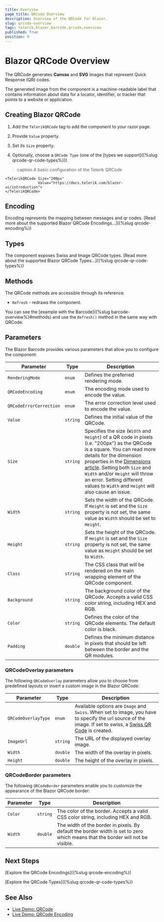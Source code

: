 ```yaml
---
title: Overview
page_title: QRCode Overview
description: Overview of the QRCode for Blazor.
slug: qrcode-overview
tags: telerik,blazor,barcode,qrcode,overview
published: True
position: 0
---
```


# Blazor QRCode Overview

The QRCode generates **Canvas** and **SVG** images that represent Quick Response (QR) codes.

The generated image from the component is a machine-readable label that contains information about data for a locator, identifier, or tracker that points to a website or application.

## Creating Blazor QRCode

1. Add the `TelerikQRCode` tag to add the component to your razor page.

1. Provide `Value` property.

1. Set its `Size` property.

1. Optionally, choose a `QRCode Type` (one of the [types we support]({%slug  qrcode-qr-code-types%})).

>caption A basic configuration of the Telerik QRCode

````CSHTML
<TelerikQRCode Size="200px"
               Value="https://docs.telerik.com/blazor-ui/introduction">
</TelerikQRCode>
````

## Encoding

Encoding represents the mapping between messages and qr codes. [Read more about the supported Blazor QRCode Encodings...]({%slug qrcode-encoding%})

## Types

The component exposes Swiss and Image QRCode types. [Read more about the supported Blazor QRCode Types...]({%slug qrcode-qr-code-types%})

## Methods

The QRCode methods are accessible through its reference.

* `Refresh` - redraws the component.

You can see the [example with the Barcode]({%slug barcode-overview%}#methods) and use the `Refresh()` method in the same way with QRCode.

## Parameters

The Blazor Barcode provides various parameters that allow you to configure the component:

| Parameter | Type | Description |
| ----------- | ----------- | ----------- |
| `RenderingMode` | `enum` | Defines the preferred rendering mode. |
| `QRCodeEncoding` | `enum` | The encoding mode used to encode the value. |
| `QRCodeErrorCorrection` | `enum` | The error correction level used to encode the value. |
| `Value` | `string` | Defines the initial value of the QRCode. |
| `Size` | `string` | Specifies the size (`Width` and `Height`) of a QR code in pixels (i.e. "200px") as the QRCode is a square. You can read more details for the dimension properties in the [Dimensions article](https://docs.telerik.com/blazor-ui/common-features/dimensions#dimensions). Setting both `Size` and `Width` and/or `Height` will throw an error. Setting different values to `Width` and `Height` will also cause an issue. |
| `Width` | `string` | Sets the width of the QRCode. If `Height` is set and the `Size` property is not set, the same value as `Width` should be set to `Height`. |
| `Height` | `string` | Sets the height of the QRCode. If `Height` is set and the `Size` property is not set, the same value as `Height` should be set to `Width`. |
| `Class` | `string` | The CSS class that will be rendered on the main wrapping element of the QRCode component. |
| `Background` | `string` | The background color of the QRCode. Accepts a valid CSS color string, including HEX and RGB. |
| `Color` | `string` | Defines the color of the QRCode elements. The default color is black. |
| `Padding` | `double` | Defines the minimum distance in pixels that should be left between the border and the QR modules. |

### QRCodeOverlay parameters

The following `QRCodeOverlay` parameters allow you to choose from predefined layouts or insert a custom image in the Blazor QRCode:

| Parameter | Type | Description |
| ----------- | ----------- | ----------- |
| `QRCodeOverlayType` | `enum` | Available options are `Image` and `Swiss`. When set to image, you have to specify the url source of the image. If set to swiss, a [Swiss QR Code](https://blog.xsuite.com/en/swiss-qr-code#:~:text=This%20QR%20code%20is%20called,(e.g.%20in%20PDF%20format).) is created. |
| `ImageUrl` | `string` | The URL of the displayed overlay image. |
| `Width` | `double` | The width of the overlay in pixels. |
| `Height` | `double` | The height of the overlay in pixels. |

### QRCodeBorder parameters

The following `QRCodeBorder` parameters enable you to customize the appearance of the Blazor QRCode border:

| Parameter | Type | Description |
| ----------- | ----------- | ----------- |
| `Color` | `string` | The color of the border. Accepts a valid CSS color string, including HEX and RGB. |
| `Width` | `double` | The width of the border in pixels. By default the border width is set to zero which means that the border will not be visible. |

## Next Steps

[Explore the QRCode Encodings]({%slug qrcode-encoding%})

[Explore the QRCode Types]({%slug qrcode-qr-code-types%})

## See Also

  * [Live Demo: QRCode](https://demos.telerik.com/blazor-ui/qrcode/overview)
  * [Live Demo: QRCode Encoding](https://demos.telerik.com/blazor-ui/barcode/qrcode/encoding)